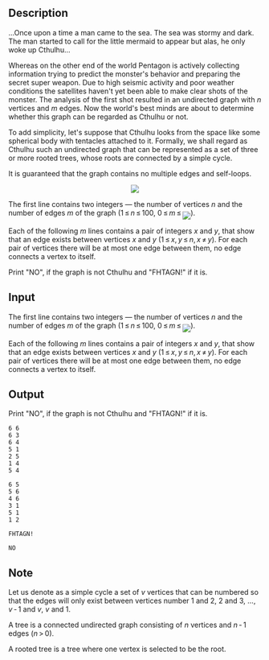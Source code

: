 ## Description

<div><p>...Once upon a time a man came to the sea. The sea was stormy and dark. The man started to call for the little mermaid to appear but alas, he only woke up Cthulhu...</p><p>Whereas on the other end of the world Pentagon is actively collecting information trying to predict the monster's behavior and preparing the secret super weapon. Due to high seismic activity and poor weather conditions the satellites haven't yet been able to make clear shots of the monster. The analysis of the first shot resulted in an undirected graph with <span class="tex-span"><i>n</i></span> vertices and <span class="tex-span"><i>m</i></span> edges. Now the world's best minds are about to determine whether this graph can be regarded as Cthulhu or not.</p><p>To add simplicity, let's suppose that Cthulhu looks from the space like some spherical body with tentacles attached to it. Formally, we shall regard as Cthulhu such an undirected graph that can be represented as a set of three or more rooted trees, whose roots are connected by a simple cycle.</p><p>It is guaranteed that the graph contains no multiple edges and self-loops.</p><center> <img class="tex-graphics" src="file://5Gu0tBuz.png" style="max-width: 100.0%;max-height: 100.0%;"> </center></div><div class="input-specification"><p>The first line contains two integers — the number of vertices <span class="tex-span"><i>n</i></span> and the number of edges <span class="tex-span"><i>m</i></span> of the graph (<span class="tex-span">1 ≤ <i>n</i> ≤ 100</span>, <span class="tex-span">0 ≤ <i>m</i> ≤ </span><img align="middle" class="tex-formula" src="file://KtrxAhqU.png" style="max-width: 100.0%;max-height: 100.0%;">).</p><p>Each of the following <span class="tex-span"><i>m</i></span> lines contains a pair of integers <span class="tex-span"><i>x</i></span> and <span class="tex-span"><i>y</i></span>, that show that an edge exists between vertices <span class="tex-span"><i>x</i></span> and <span class="tex-span"><i>y</i></span> (<span class="tex-span">1 ≤ <i>x</i>, <i>y</i> ≤ <i>n</i>, <i>x</i> ≠ <i>y</i></span>). For each pair of vertices there will be at most one edge between them, no edge connects a vertex to itself.</p></div><div class="output-specification"><p>Print "<span class="tex-font-style-tt">NO</span>", if the graph is not Cthulhu and "<span class="tex-font-style-tt">FHTAGN!</span>" if it is.</p></div>

## Input

<p>The first line contains two integers — the number of vertices <span class="tex-span"><i>n</i></span> and the number of edges <span class="tex-span"><i>m</i></span> of the graph (<span class="tex-span">1 ≤ <i>n</i> ≤ 100</span>, <span class="tex-span">0 ≤ <i>m</i> ≤ </span><img align="middle" class="tex-formula" src="file://KtrxAhqU.png" style="max-width: 100.0%;max-height: 100.0%;">).</p><p>Each of the following <span class="tex-span"><i>m</i></span> lines contains a pair of integers <span class="tex-span"><i>x</i></span> and <span class="tex-span"><i>y</i></span>, that show that an edge exists between vertices <span class="tex-span"><i>x</i></span> and <span class="tex-span"><i>y</i></span> (<span class="tex-span">1 ≤ <i>x</i>, <i>y</i> ≤ <i>n</i>, <i>x</i> ≠ <i>y</i></span>). For each pair of vertices there will be at most one edge between them, no edge connects a vertex to itself.</p>

## Output

<p>Print "<span class="tex-font-style-tt">NO</span>", if the graph is not Cthulhu and "<span class="tex-font-style-tt">FHTAGN!</span>" if it is.</p>





```input1
6 6
6 3
6 4
5 1
2 5
1 4
5 4

```




```input2
6 5
5 6
4 6
3 1
5 1
1 2

```




```output1
FHTAGN!
```




```output2
NO
```



## Note

<p>Let us denote as a simple cycle a set of <span class="tex-span"><i>v</i></span> vertices that can be numbered so that the edges will only exist between vertices number <span class="tex-span">1</span> and <span class="tex-span">2</span>, <span class="tex-span">2</span> and <span class="tex-span">3</span>, ..., <span class="tex-span"><i>v</i> - 1</span> and <span class="tex-span"><i>v</i></span>, <span class="tex-span"><i>v</i></span> and <span class="tex-span">1</span>.</p><p>A tree is a connected undirected graph consisting of <span class="tex-span"><i>n</i></span> vertices and <span class="tex-span"><i>n</i> - 1</span> edges (<span class="tex-span"><i>n</i> &gt; 0</span>).</p><p>A rooted tree is a tree where one vertex is selected to be the root.</p>
